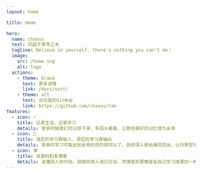 ```yaml
---
layout: home

title: Home

hero:
  name: chaxus
  text: 风起于青萍之末
  tagline: Believe in yourself, there's nothing you can't do！
  image:
    src: /home.svg
    alt: logo
  actions:
    - theme: brand
      text: 更多详情
      link: /docs/sort/
    - theme: alt
      text: 访问我的GitHub
      link: https://github.com/chaxus/ran
features:
  - icon: ⚡️ 
    title: 记录生活，记录学习
    details: 很多时候我们可以停下来，多回头看看，让那些美好的记忆成为永恒
  - icon: 🖖
    title: 浅层的学习靠输入，深层的学习靠输出
    details: 简单的学习可能达到会用的目的就可以了，但想深入便会漏洞百出，让你原型毕露，所以对原理和细节的捕捉要融会贯通，更要进行系统性的学习
  - icon: 🛠️
    title: 读源码和发博客
    details: 读懂别人的代码，就像同他人进行交谈，而博客则更像是会自己学习成果的一种展示，最重要的是取悦自己，而非在意那些
---
```

